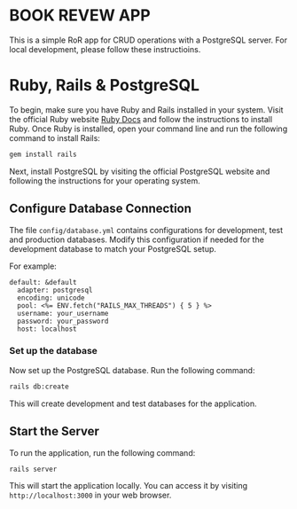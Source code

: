 # BOOK REVEW APP

This is a simple RoR app for CRUD operations with a PostgreSQL server. For local development, please follow these instructioins.

# Ruby, Rails & PostgreSQL

To begin, make sure you have Ruby and Rails installed in your system. Visit the official Ruby website [Ruby Docs](https://www.ruby-lang.org/en/) and follow the instructions to install Ruby. Once Ruby is installed, open your command line and run the following command to install Rails:

```bash
gem install rails
```

Next, install PostgreSQL by visiting the official PostgreSQL website [](https://www.postgresql.org/) and following the instructions for your operating system.

## Configure Database Connection

The file `config/database.yml` contains configurations for development, test and production databases. Modify this configuration if needed for the development database to match your PostgreSQL setup.

For example:

```
default: &default
  adapter: postgresql
  encoding: unicode
  pool: <%= ENV.fetch("RAILS_MAX_THREADS") { 5 } %>
  username: your_username
  password: your_password
  host: localhost
```

### Set up the database

Now set up the PostgreSQL database. Run the following command:

```bash
rails db:create
```

This will create development and test databases for the application.

## Start the Server

To run the application, run the following command:

```bash
rails server
```

This will start the application locally. You can access it by visiting `http://localhost:3000` in your web browser.
